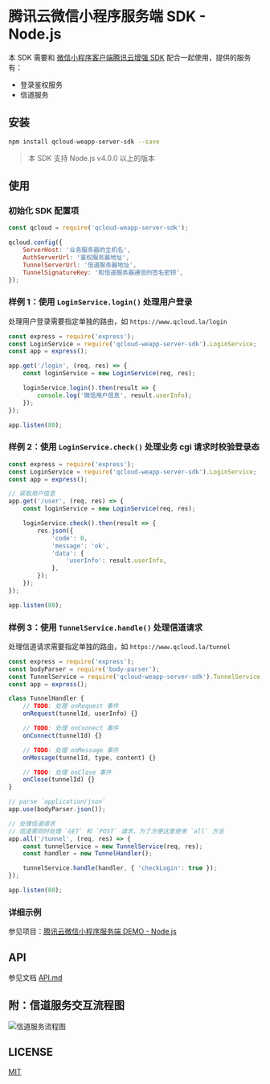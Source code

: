 # 腾讯云微信小程序服务端 SDK - Node.js

本 SDK 需要和 [微信小程序客户端腾讯云增强 SDK](https://github.com/tencentyun/weapp-client-sdk) 配合一起使用，提供的服务有：

+ 登录鉴权服务
+ 信道服务

## 安装

```sh
npm install qcloud-weapp-server-sdk --save
```

> 本 SDK 支持 Node.js v4.0.0 以上的版本

## 使用

### 初始化 SDK 配置项

```js
const qcloud = require('qcloud-weapp-server-sdk');

qcloud.config({
    ServerHost: '业务服务器的主机名',
    AuthServerUrl: '鉴权服务器地址',
    TunnelServerUrl: '信道服务器地址',
    TunnelSignatureKey: '和信道服务器通信的签名密钥',
});
```

### 样例 1：使用 `LoginService.login()` 处理用户登录

处理用户登录需要指定单独的路由，如 `https://www.qcloud.la/login`

```js
const express = require('express');
const LoginService = require('qcloud-weapp-server-sdk').LoginService;
const app = express();

app.get('/login', (req, res) => {
    const loginService = new LoginService(req, res);

    loginService.login().then(result => {
        console.log('微信用户信息', result.userInfo);
    });
});

app.listen(80);
```

### 样例 2：使用 `LoginService.check()` 处理业务 cgi 请求时校验登录态

```js
const express = require('express');
const LoginService = require('qcloud-weapp-server-sdk').LoginService;
const app = express();

// 获取用户信息
app.get('/user', (req, res) => {
    const loginService = new LoginService(req, res);

    loginService.check().then(result => {
        res.json({
            'code': 0,
            'message': 'ok',
            'data': {
                'userInfo': result.userInfo,
            },
        });
    });
});

app.listen(80);
```

### 样例 3：使用 `TunnelService.handle()` 处理信道请求

处理信道请求需要指定单独的路由，如 `https://www.qcloud.la/tunnel`

```js
const express = require('express');
const bodyParser = require('body-parser');
const TunnelService = require('qcloud-weapp-server-sdk').TunnelService;
const app = express();

class TunnelHandler {
    // TODO: 处理 onRequest 事件
    onRequest(tunnelId, userInfo) {}

    // TODO: 处理 onConnect 事件
    onConnect(tunnelId) {}

    // TODO: 处理 onMessage 事件
    onMessage(tunnelId, type, content) {}

    // TODO: 处理 onClose 事件
    onClose(tunnelId) {}
}

// parse `application/json`
app.use(bodyParser.json());

// 处理信道请求
// 信道需同时处理 `GET` 和 `POST` 请求，为了方便这里使用 `all` 方法
app.all('/tunnel', (req, res) => {
    const tunnelService = new TunnelService(req, res);
    const handler = new TunnelHandler();

    tunnelService.handle(handler, { 'checkLogin': true });
});

app.listen(80);
```

### 详细示例

参见项目：[腾讯云微信小程序服务端 DEMO - Node.js](https://github.com/tencentyun/weapp-node-server-demo)

## API

参见文档 [API.md](./API.md)

## 附：信道服务交互流程图

![信道服务流程图](http://easyimage-10028115.file.myqcloud.com/internal/ozy5zc4q.njb.jpg)

## LICENSE

[MIT](LICENSE)